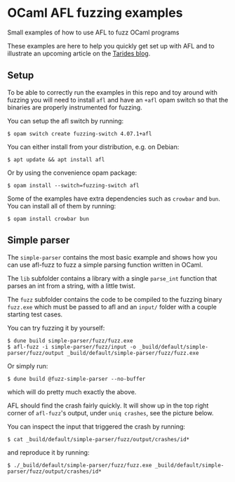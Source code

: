 # OCaml AFL fuzzing examples

Small examples of how to use AFL to fuzz OCaml programs

These examples are here to help you quickly get set up with AFL and to illustrate an upcoming
article on the [Tarides blog](https://tarides.com/blog.html).

## Setup

To be able to correctly run the examples in this repo and toy around with fuzzing you will need to
install `afl` and have an `+afl` opam switch so that the binaries are properly instrumented for
fuzzing.

You can setup the afl switch by running:
```
$ opam switch create fuzzing-switch 4.07.1+afl
```

You can either install from your distribution, e.g. on Debian:
```
$ apt update && apt install afl
```

Or by using the convenience opam package:
```
$ opam install --switch=fuzzing-switch afl
```

Some of the examples have extra dependencies such as `crowbar` and `bun`. You can install all of them by
running:

```
$ opam install crowbar bun
```

## Simple parser

The `simple-parser` contains the most basic example and shows how you can use afl-fuzz to fuzz a
simple parsing function written in OCaml. 

The `lib` subfolder contains a library with a single `parse_int` function that parses an int from a
string, with a little twist.

The `fuzz` subfolder contains the code to be compiled to the fuzzing binary `fuzz.exe` which must be
passed to afl and an `input/` folder with a couple starting test cases.

You can try fuzzing it by yourself:
```
$ dune build simple-parser/fuzz/fuzz.exe
$ afl-fuzz -i simple-parser/fuzz/input -o _build/default/simple-parser/fuzz/output _build/default/simple-parser/fuzz/fuzz.exe
```

Or simply run:
```
$ dune build @fuzz-simple-parser --no-buffer
```

which will do pretty much exactly the above.

AFL should find the crash fairly quickly. It will show up in the top right corner of `afl-fuzz`'s
output, under `uniq crashes`, see the picture below.

You can inspect the input that triggered the crash by running:
```
$ cat _build/default/simple-parser/fuzz/output/crashes/id*
```

and reproduce it by running:
```
$ ./_build/default/simple-parser/fuzz/fuzz.exe _build/default/simple-parser/fuzz/output/crashes/id*
```
